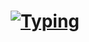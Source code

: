 ###

<h1 align= "center">
    <a href="https://git.io/typing-svg"><img src="https://readme-typing-svg.demolab.com?font=Courgette&size=25&duration=3000&pause=1000&background=000000&color=ffb3d9&center=true&vCenter=true&width=500&lines=Hello World, I'm Nada Medhat;Computer Science Student, 4th Year;I like learning new technologies;And I'm looking for internships; Thank You For viewing My Profile" alt="Typing" /></a>
</h1>

###